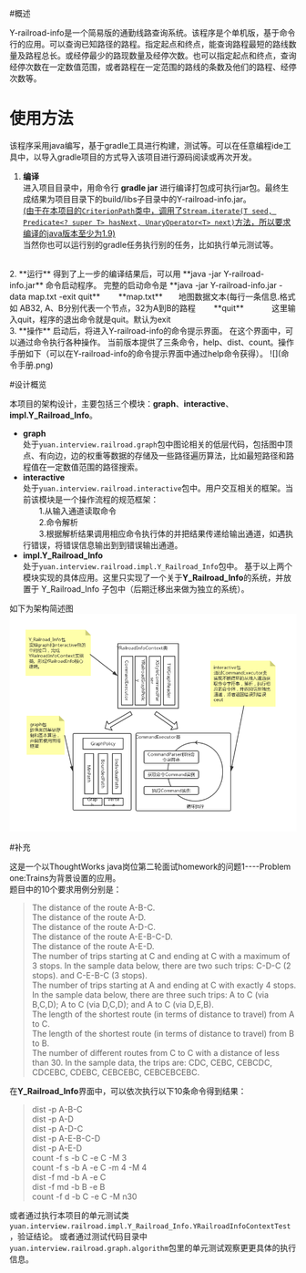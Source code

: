 #概述

Y-railroad-info是一个简易版的通勤线路查询系统。该程序是个单机版，基于命令行的应用。可以查询已知路径的路程。指定起点和终点，能查询路程最短的路线数量及路程总长。或经停最少的路现数量及经停次数。也可以指定起点和终点，查询经停次数在一定数值范围，或者路程在一定范围的路线的条数及他们的路程、经停次数等。

# 使用方法

该程序采用java编写，基于gradle工具进行构建，测试等。可以在任意编程ide工具中，以导入gradle项目的方式导入该项目进行源码阅读或再次开发。

1. **编译**  
进入项目目录中，用命令行 **gradle jar** 进行编译打包成可执行jar包。最终生成结果为项目目录下的build/libs子目录中的Y-railroad-info.jar。  
<u>(由于在本项目的`CriterionPath`类中，调用了`Stream.iterate(T seed, Predicate<? super T> hasNext, UnaryOperator<T> next)`方法，所以要求编译的java版本至少为1.9)</u>  
当然你也可以运行别的gradle任务执行别的任务，比如执行单元测试等。  
<br />
2. **运行**  
得到了上一步的编译结果后，可以用 **java -jar Y-railroad-info.jar** 命令启动程序。  
完整的启动命令是 **java -jar Y-railroad-info.jar -data map.txt -exit quit**  
&emsp;&emsp;**map.txt**&emsp;&emsp;地图数据文本(每行一条信息.格式如 AB32, A、B分别代表一个节点，32为A到B的路程  
&emsp;&emsp;**quit**&emsp;&emsp;&emsp;&ensp;这里输入quit，程序的退出命令就是quit。默认为exit  
<br />
3. **操作**  
启动后，将进入Y-railroad-info的命令提示界面。  
在这个界面中，可以通过命令执行各种操作。  
当前版本提供了三条命令，help、dist、count。操作手册如下（可以在Y-railroad-info的命令提示界面中通过help命令获得）。  
![](命令手册.png)

#设计概览

本项目的架构设计，主要包括三个模块：**graph**、**interactive**、**impl.Y_Railroad_Info**。  
+ **graph**  
处于`yuan.interview.railroad.graph`包中图论相关的低层代码，包括图中顶点、有向边，边的权重等数据的存储及一些路径遍历算法，比如最短路径和路程值在一定数值范围的路径搜索。  
+ **interactive**  
处于`yuan.interview.railroad.interactive`包中。用户交互相关的框架。当前该模块是一个操作流程的规范框架：  
&emsp;&emsp;1.从输入通道读取命令  
&emsp;&emsp;2.命令解析  
&emsp;&emsp;3.根据解析结果调用相应命令执行体的并把结果传递给输出通道，如遇执行错误，将错误信息输出到到错误输出通道。  
+ **impl.Y_Railroad_Info**  
处于`yuan.interview.railroad.impl.Y_Railroad_Info`包中。
基于以上两个模块实现的具体应用。这里只实现了一个关于**Y_Railroad_Info**的系统，并放置于	Y_Railroad_Info	子包中（后期迁移出来做为独立的系统）。

如下为架构简述图  
![](Y-railroad-info架构.png)

#补充

这是一个以ThoughtWorks java岗位第二轮面试homework的问题1----Problem one:Trains为背景设置的应用。  
题目中的10个要求用例分别是：
>The distance of the route A-B-C.  
The distance of the route A-D.  
The distance of the route A-D-C.  
The distance of the route A-E-B-C-D.  
The distance of the route A-E-D.  
The number of trips starting at C and ending at C with a maximum of 3 stops.  In the sample data below, there are two such trips: C-D-C (2 stops). and C-E-B-C (3 stops).  
The number of trips starting at A and ending at C with exactly 4 stops.  In the sample data below, there are three such trips: A to C (via B,C,D); A to C (via D,C,D); and A to C (via D,E,B).  
The length of the shortest route (in terms of distance to travel) from A to C.  
The length of the shortest route (in terms of distance to travel) from B to B.  
The number of different routes from C to C with a distance of less than 30.  In the sample data, the trips are: CDC, CEBC, CEBCDC, CDCEBC, CDEBC, CEBCEBC, CEBCEBCEBC.  

在**Y_Railroad_Info**界面中，可以依次执行以下10条命令得到结果：  
>dist -p A-B-C  
dist -p A-D  
dist -p A-D-C  
dist -p A-E-B-C-D  
dist -p A-E-D  
count -f s -b C -e C -M 3  
count -f s -b A -e C -m 4 -M 4  
dist -f md -b A -e C  
dist -f md -b B -e B  
count -f d -b C -e C -M n30  

或者通过执行本项目的单元测试类`yuan.interview.railroad.impl.Y_Railroad_Info.YRailroadInfoContextTest`，验证结论。
或者通过测试代码目录中`yuan.interview.railroad.graph.algorithm`包里的单元测试观察更更具体的执行信息。
